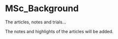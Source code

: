 # MSc_Background
The articles, notes and trials...

The notes and highlights of the articles will be added. 
